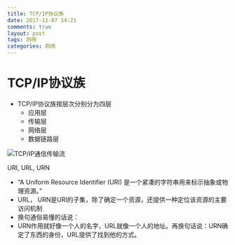 ```yaml
---
title: TCP/IP协议族
date: 2017-11-07 14:21
comments: true
layout: post
tags: 网络
categories: 网络
---
```

# TCP/IP协议族

* TCP/IP协议族按层次分别分为四层
  * 应用层
  * 传输层
  * 网络层
  * 数据链路层

<!--more-->

![TCP/IP通信传输流](/image/TCP:IP分层)

URI, URL, URN

* “A Uniform Resource Identifier (URI) 是一个紧凑的字符串用来标示抽象或物理资源。”
* URL， URN是URI的子集，除了确定一个资源，还提供一种定位该资源的主要访问机制
* 换句通俗易懂的话说：
* URN作用就好像一个人的名字，URL就像一个人的地址。再换句话说：URN确定了东西的身份，URL提供了找到他的方式。